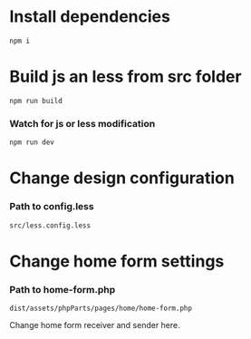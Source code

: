 # Install dependencies

```
npm i
```

# Build js an less from src folder

```
npm run build
```

### Watch for js or less modification
```
npm run dev
```

# Change design configuration

### Path to config.less
```
src/less.config.less
```

# Change home form settings

### Path to home-form.php
```
dist/assets/phpParts/pages/home/home-form.php
```
Change home form receiver and sender here.


